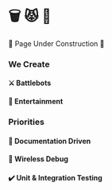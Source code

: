 # 🗑️ 😾 🤖

🚧 Page Under Construction 🚧

### We Create

#### ⚔️ Battlebots

#### :circus_tent: Entertainment

### Priorities

#### :memo: Documentation Driven

#### :crystal_ball: Wireless Debug

#### :heavy_check_mark: Unit & Integration Testing
